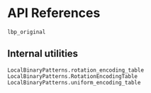 # API References

```@docs
lbp_original
```

## Internal utilities

```@docs
LocalBinaryPatterns.rotation_encoding_table
LocalBinaryPatterns.RotationEncodingTable
LocalBinaryPatterns.uniform_encoding_table
```
